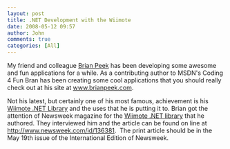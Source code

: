 ```yaml
---
layout: post
title: .NET Development with the Wiimote
date: 2008-05-12 09:57
author: John
comments: true
categories: [All]
---
```

<p>My friend and colleague <a href="http://www.brianpeek.com/">Brian Peek</a> has been developing some awesome and fun applications for a while. As a contributing author to MSDN's Coding 4 Fun Bran has been creating some cool applications that you should really check out at his site at <a href="http://www.brianpeek.com">www.brianpeek.com</a>. </p> <p>Not his latest, but certainly one of his most famous, achievement is his <a href="http://blogs.msdn.com/coding4fun/archive/2007/03/14/1879033.aspx">Wiimote .NET Library</a> and the uses that he is putting it to. Brian got the attention of Newsweek magazine for the <a href="http://blogs.msdn.com/coding4fun/archive/2007/03/14/1879033.aspx">Wiimote .NET library</a> that he authored. They interviewed him and the article can be found on line at <a href="http://www.newsweek.com/id/136381">http://www.newsweek.com/id/136381</a>.&nbsp; The print article should be in the May 19th issue of the International Edition of Newsweek.</p>

